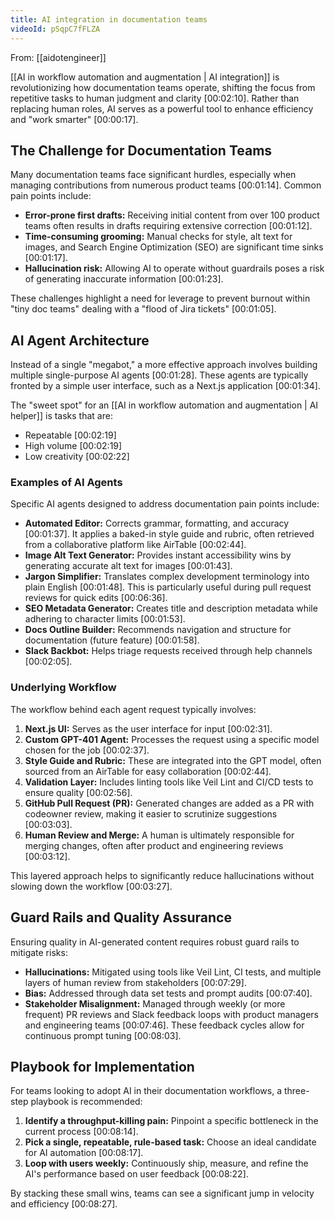 ```yaml
---
title: AI integration in documentation teams
videoId: pSqpC7fFLZA
---
```


From: [[aidotengineer]] <br/> 

[[AI in workflow automation and augmentation | AI integration]] is revolutionizing how documentation teams operate, shifting the focus from repetitive tasks to human judgment and clarity <a class="yt-timestamp" data-t="00:02:10">[00:02:10]</a>. Rather than replacing human roles, AI serves as a powerful tool to enhance efficiency and "work smarter" <a class="yt-timestamp" data-t="00:00:17">[00:00:17]</a>.

## The Challenge for Documentation Teams

Many documentation teams face significant hurdles, especially when managing contributions from numerous product teams <a class="yt-timestamp" data-t="00:01:14">[00:01:14]</a>. Common pain points include:
*   **Error-prone first drafts:** Receiving initial content from over 100 product teams often results in drafts requiring extensive correction <a class="yt-timestamp" data-t="00:01:12">[00:01:12]</a>.
*   **Time-consuming grooming:** Manual checks for style, alt text for images, and Search Engine Optimization (SEO) are significant time sinks <a class="yt-timestamp" data-t="00:01:17">[00:01:17]</a>.
*   **Hallucination risk:** Allowing AI to operate without guardrails poses a risk of generating inaccurate information <a class="yt-timestamp" data-t="00:01:23">[00:01:23]</a>.

These challenges highlight a need for leverage to prevent burnout within "tiny doc teams" dealing with a "flood of Jira tickets" <a class="yt-timestamp" data-t="00:01:05">[00:01:05]</a>.

## AI Agent Architecture

Instead of a single "megabot," a more effective approach involves building multiple single-purpose AI agents <a class="yt-timestamp" data-t="00:01:28">[00:01:28]</a>. These agents are typically fronted by a simple user interface, such as a Next.js application <a class="yt-timestamp" data-t="00:01:34">[00:01:34]</a>.

The "sweet spot" for an [[AI in workflow automation and augmentation | AI helper]] is tasks that are:
*   Repeatable <a class="yt-timestamp" data-t="00:02:19">[00:02:19]</a>
*   High volume <a class="yt-timestamp" data-t="00:02:19">[00:02:19]</a>
*   Low creativity <a class="yt-timestamp" data-t="00:02:22">[00:02:22]</a>

### Examples of AI Agents

Specific AI agents designed to address documentation pain points include:
*   **Automated Editor:** Corrects grammar, formatting, and accuracy <a class="yt-timestamp" data-t="00:01:37">[00:01:37]</a>. It applies a baked-in style guide and rubric, often retrieved from a collaborative platform like AirTable <a class="yt-timestamp" data-t="00:02:44">[00:02:44]</a>.
*   **Image Alt Text Generator:** Provides instant accessibility wins by generating accurate alt text for images <a class="yt-timestamp" data-t="00:01:43">[00:01:43]</a>.
*   **Jargon Simplifier:** Translates complex development terminology into plain English <a class="yt-timestamp" data-t="00:01:48">[00:01:48]</a>. This is particularly useful during pull request reviews for quick edits <a class="yt-timestamp" data-t="00:06:36">[00:06:36]</a>.
*   **SEO Metadata Generator:** Creates title and description metadata while adhering to character limits <a class="yt-timestamp" data-t="00:01:53">[00:01:53]</a>.
*   **Docs Outline Builder:** Recommends navigation and structure for documentation (future feature) <a class="yt-timestamp" data-t="00:01:58">[00:01:58]</a>.
*   **Slack Backbot:** Helps triage requests received through help channels <a class="yt-timestamp" data-t="00:02:05">[00:02:05]</a>.

### Underlying Workflow

The workflow behind each agent request typically involves:
1.  **Next.js UI:** Serves as the user interface for input <a class="yt-timestamp" data-t="00:02:31">[00:02:31]</a>.
2.  **Custom GPT-401 Agent:** Processes the request using a specific model chosen for the job <a class="yt-timestamp" data-t="00:02:37">[00:02:37]</a>.
3.  **Style Guide and Rubric:** These are integrated into the GPT model, often sourced from an AirTable for easy collaboration <a class="yt-timestamp" data-t="00:02:44">[00:02:44]</a>.
4.  **Validation Layer:** Includes linting tools like Veil Lint and CI/CD tests to ensure quality <a class="yt-timestamp" data-t="00:02:56">[00:02:56]</a>.
5.  **GitHub Pull Request (PR):** Generated changes are added as a PR with codeowner review, making it easier to scrutinize suggestions <a class="yt-timestamp" data-t="00:03:03">[00:03:03]</a>.
6.  **Human Review and Merge:** A human is ultimately responsible for merging changes, often after product and engineering reviews <a class="yt-timestamp" data-t="00:03:12">[00:03:12]</a>.

This layered approach helps to significantly reduce hallucinations without slowing down the workflow <a class="yt-timestamp" data-t="00:03:27">[00:03:27]</a>.

## Guard Rails and Quality Assurance

Ensuring quality in AI-generated content requires robust guard rails to mitigate risks:
*   **Hallucinations:** Mitigated using tools like Veil Lint, CI tests, and multiple layers of human review from stakeholders <a class="yt-timestamp" data-t="00:07:29">[00:07:29]</a>.
*   **Bias:** Addressed through data set tests and prompt audits <a class="yt-timestamp" data-t="00:07:40">[00:07:40]</a>.
*   **Stakeholder Misalignment:** Managed through weekly (or more frequent) PR reviews and Slack feedback loops with product managers and engineering teams <a class="yt-timestamp" data-t="00:07:46">[00:07:46]</a>. These feedback cycles allow for continuous prompt tuning <a class="yt-timestamp" data-t="00:08:03">[00:08:03]</a>.

## Playbook for Implementation

For teams looking to adopt AI in their documentation workflows, a three-step playbook is recommended:
1.  **Identify a throughput-killing pain:** Pinpoint a specific bottleneck in the current process <a class="yt-timestamp" data-t="00:08:14">[00:08:14]</a>.
2.  **Pick a single, repeatable, rule-based task:** Choose an ideal candidate for AI automation <a class="yt-timestamp" data-t="00:08:17">[00:08:17]</a>.
3.  **Loop with users weekly:** Continuously ship, measure, and refine the AI's performance based on user feedback <a class="yt-timestamp" data-t="00:08:22">[00:08:22]</a>.

By stacking these small wins, teams can see a significant jump in velocity and efficiency <a class="yt-timestamp" data-t="00:08:27">[00:08:27]</a>.